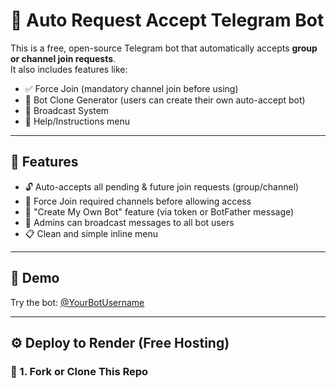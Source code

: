 # 🤖 Auto Request Accept Telegram Bot

This is a free, open-source Telegram bot that automatically accepts **group or channel join requests**.  
It also includes features like:
- ✅ Force Join (mandatory channel join before using)
- 🔄 Bot Clone Generator (users can create their own auto-accept bot)
- 📢 Broadcast System
- 🧠 Help/Instructions menu

---

## 🚀 Features

- 🔓 Auto-accepts all pending & future join requests (group/channel)
- 🔐 Force Join required channels before allowing access
- 🔄 "Create My Own Bot" feature (via token or BotFather message)
- 📢 Admins can broadcast messages to all bot users
- 📋 Clean and simple inline menu

---

## 🧪 Demo

Try the bot: [@YourBotUsername](https://t.me/YourBotUsername)

---

## ⚙️ Deploy to Render (Free Hosting)

### 🧷 1. Fork or Clone This Repo